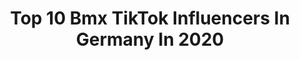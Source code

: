 ---
title: Top 10 Bmx TikTok Influencers In Germany In 2020
description: >-
  Find top bmx TikTok influencers in Germany in 2020. Most popular hashtags: #bmx #fyp #fy #foryou.
platform: TikTok
hits: 12
text_top: Discover the top-rated TikTok influencers on inBeat.
text_bottom: Our platform aggregates 12 TikTok influencers like this in Germany for you to contact.
profiles:
  - username: "chris_boehm"
    fullname: >-
      Chris Böhm
    bio: >-
      🇨🇭🇩🇪 🇦🇹 BMX Show Performer 🏆 Guinness Worldrecord Holder IG: @chrisbmx83
    location: "Germany"
    followers: 839700
    engagement: 1470
    commentsToLikes: 0.016909
    id: ck81q3u1tfp7t0j78o82h3jz3
    verified: true
    hashtags: "#mtb, #peterpane, #bmx, #chrisb"
  - username: "robinkachfibmx"
    fullname: >-
      Robin Kachfi
    bio: >-
      🚲🎥🌏 #BMX Rider Instagram ➡️ @robinkachfibmx YouTube ➡️ Robin Kachfi
    location: "Germany"
    followers: 5095
    engagement: 1874
    commentsToLikes: 0.020370
    id: ckb9i4qjl886r0j23okgetgy3
    verified: false
    hashtags: "#bmxstunts, #fun, #bmx, #balance"
  - username: "crew10x"
    fullname: >-
      CREW10
    bio: >-
      Die verrückteste CREW Deutschlands! 🔴 FOLGE UNS AUCH AUF YOUTUBE! ⤵️♥️
    location: "Germany"
    followers: 411300
    engagement: 1201
    commentsToLikes: 0.015139
    id: ck80cr086anrw0j788rnxmjkc
    verified: false
    hashtags: "#trampolinhalle, #prank, #ochtrup, #rheine"
  - username: "fzzht"
    fullname: >-
      Hi
    bio: >-
      YouTube Name ist=FZZHT Epicname BestPlayėr1 und bei dem e ein Punkt oben
    location: "Germany"
    followers: 6953
    engagement: 786
    commentsToLikes: 0.103832
    id: ck81saduer80v0j78h640ktuf
    verified: false
    hashtags: "#bmx2, #fouryou, #naruto, #lul"
  - username: "mooo"
    fullname: >-
      MOOO
    bio: >-
      24 • from Cologne ✌🏻 📸 Instagram: mooo
    location: "Germany"
    followers: 123500
    engagement: 1850
    commentsToLikes: 0.010578
    id: ckbb5bidfvkgl0j230ectemyg
    verified: true
    hashtags: "#skatepark, #foryoupage, #haha, #funny"
  - username: "lukasknopfmtb"
    fullname: >-
      lukasknopf
    bio: >-
      24 year old Mountainbike Rider from Germany! 🇩🇪 ⬇️ #LifesShortStuntIt ⬇️
    location: "Germany"
    followers: 153900
    engagement: 1774
    commentsToLikes: 0.007579
    id: ckbbsoilwg6cx0j23w3ipz6en
    verified: false
    hashtags: "#mountainbiking, #fy, #slopestyle, #dirtjump"
  - username: "by_kasso"
    fullname: >-
      B̴̫̯͟͞͡y̫͟͠͝
    bio: >-
      -Max- -1 3- Epic: By Kasso ____________
    location: "Germany"
    followers: 4175
    engagement: 778
    commentsToLikes: 0.145432
    id: ckb92udgcjbwm0j230dizez9y
    verified: false
    hashtags: "#fy, #kaputt, #nice, #fyp"
  - username: "lukas.spindler"
    fullname: >-
      Lukas 
    bio: >-
      I ride bikes in case you didn't notice
    location: "Germany"
    followers: 614000
    engagement: 1880
    commentsToLikes: 0.010590
    id: ck92z0la5563g0j7819v4lfjb
    verified: true
    hashtags: "#lifesshortstuntit, #bike, #streettrial, #trend"
  - username: "3p1c_w1nn3ryt"
    fullname: >-
      ꧁3҉p҉1҉c҉_҉W҉1҉n҉n҉3҉r҉Y҉t҉꧂
    bio: >-
      Brawl Stars Id : 9999PL9YP Fortnitename : johnerik301207
    location: "Germany"
    followers: 22400
    engagement: 1125
    commentsToLikes: 0.045599
    id: ckb0fq7017tep0j2372q113gp
    verified: false
    hashtags: "#among, #brawlstars, #renegade, #raider"
  - username: "74.luca"
    fullname: >-
      ᶜᵉᵒ ᵒᶠ ᶜᵒⁿᵗᵉⁿᵗ ᵏˡᵃᵘᵉⁿ
    bio: >-
      𝐏𝐚𝐫𝐤𝐨𝐮𝐫 𝐑𝐮𝐧𝐧𝐞𝐫 𝐒𝐢𝐧𝐜𝐞 17.03.2019 ʟᴏᴠᴇ ɪᴛ 74 quiiittt 69 join👑
    location: "Germany"
    followers: 9563
    engagement: 875
    commentsToLikes: 0.107344
    id: ckcvi113nuza50j23ccb119fg
    verified: false
    hashtags: "#gibmirschei, #bmx2, #69, #cr7"
---